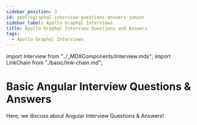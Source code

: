 ```yaml
---
sidebar_position: 3
id: apollographql-interview-questions-answers-junior
sidebar_label: Apollo Graphql Interviews
title: Apollo Graphql Interview Questions and Answers
tags:
  - Apollo Graphql Interviews
---
```


import Interview from "../_MDXComponents/Interview.mdx";
import LinkChain from "./basic/link-chain.md";

# Basic Angular Interview Questions & Answers

Here, we discuss about Angular Interview Questions & Answers!

## 

<Interview level="Junior">
  <LinkChain />
</Interview>